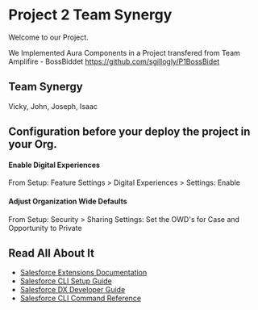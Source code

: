 # Project 2 Team Synergy

Welcome to our Project.

We Implemented Aura Components in a Project transfered from Team Amplifire - BossBiddet
https://github.com/sgillogly/P1BossBidet

## Team Synergy

Vicky, John, Joseph, Isaac 

## Configuration before your deploy the project in your Org.

#### Enable Digital Experiences
From Setup: Feature Settings > Digital Experiences > Settings: Enable

#### Adjust Organization Wide Defaults
From Setup: Security > Sharing Settings: Set the OWD's for Case and Opportunity to Private

## Read All About It

- [Salesforce Extensions Documentation](https://developer.salesforce.com/tools/vscode/)
- [Salesforce CLI Setup Guide](https://developer.salesforce.com/docs/atlas.en-us.sfdx_setup.meta/sfdx_setup/sfdx_setup_intro.htm)
- [Salesforce DX Developer Guide](https://developer.salesforce.com/docs/atlas.en-us.sfdx_dev.meta/sfdx_dev/sfdx_dev_intro.htm)
- [Salesforce CLI Command Reference](https://developer.salesforce.com/docs/atlas.en-us.sfdx_cli_reference.meta/sfdx_cli_reference/cli_reference.htm)
